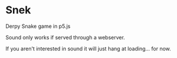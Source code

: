 # Snek
Derpy Snake game in p5.js


Sound only works if served through a webserver.

If you aren't interested in sound it will just hang at loading... for now.
